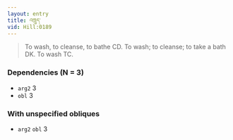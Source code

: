 ```yaml
---
layout: entry
title: འཁྲུད་
vid: Hill:0189
---
```

> To wash, to cleanse, to bathe CD. To wash; to cleanse; to take a bath DK. To wash TC.
### Dependencies (N = 3)
* `arg2` 3
* `obl` 3


### With unspecified obliques
* `arg2` `obl` 3
